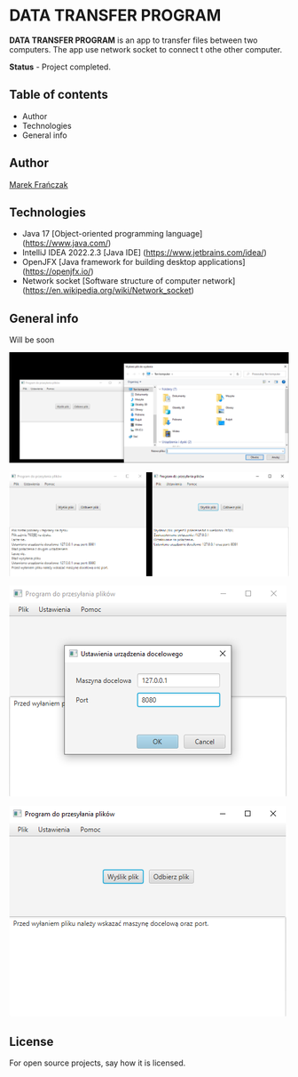 # DATA TRANSFER PROGRAM

**DATA TRANSFER PROGRAM** is an app to transfer files between two computers. The app use network socket to connect t othe other computer. 

**Status** - Project completed.

## Table of contents

* Author
* Technologies
* General info

## Author
[Marek Frańczak](https://github.com/marekfranczak)

## Technologies
* Java 17 [Object-oriented programming language] (https://www.java.com/)
* IntelliJ IDEA 2022.2.3 [Java IDE] (https://www.jetbrains.com/idea/)
* OpenJFX [Java framework for building desktop applications] (https://openjfx.io/)
* Network socket [Software structure of computer network] (https://en.wikipedia.org/wiki/Network_socket)

## General info
Will be soon

![Choosing file to send](Pictures/dataTransferProgram.jpg)

![Connecting between computers](Pictures/dataTransferProgram4.jpg)

![Changing target computer](Pictures/dataTransferProgram3.jpg)

![App first view](Pictures/dataTransferProgram2.jpg)

## License
For open source projects, say how it is licensed.
